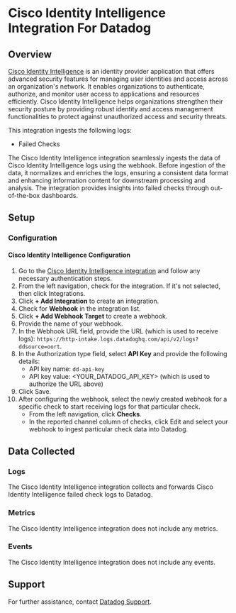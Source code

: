 # Cisco Identity Intelligence Integration For Datadog

## Overview

[Cisco Identity Intelligence][1] is an identity provider application that offers advanced security features for managing user identities and access across an organization's network. It enables organizations to authenticate, authorize, and monitor user access to applications and resources efficiently. Cisco Identity Intelligence helps organizations strengthen their security posture by providing robust identity and access management functionalities to protect against unauthorized access and security threats.

This integration ingests the following logs:

- Failed Checks

The Cisco Identity Intelligence integration seamlessly ingests the data of Cisco Identity Intelligence logs using the webhook. Before ingestion of the data, it normalizes and enriches the logs, ensuring a consistent data format and enhancing information content for downstream processing and analysis. The integration provides insights into failed checks through out-of-the-box dashboards.

## Setup

### Configuration

#### Cisco Identity Intelligence Configuration

1. Go to the [Cisco Identity Intelligence integration][2] and follow any necessary authentication steps.
2. From the left navigation, check for the integration. If it's not selected, then click Integrations.
3. Click **+ Add Integration** to create an integration.
4. Check for **Webhook** in the integration list.
5. Click **+ Add Webhook Target** to create a webhook.
6. Provide the name of your webhook.
7. In the Webhook URL field, provide the URL (which is used to receive logs): `https://http-intake.logs.datadoghq.com/api/v2/logs?ddsource=oort`.
8. In the Authorization type field, select **API Key** and provide the following details:
   - API key name: `dd-api-key`
   - API key value: <YOUR_DATADOG_API_KEY> (which is used to authorize the URL above)
9. Click Save.
10. After configuring the webhook, select the newly created webhook for a specific check to start receiving logs for that particular check.
    - From the left navigation, click **Checks**.
    - In the reported channel column of checks, click Edit and select your webhook to ingest particular check data into Datadog.

## Data Collected

### Logs

The Cisco Identity Intelligence integration collects and forwards Cisco Identity Intelligence failed check logs to Datadog.

### Metrics

The Cisco Identity Intelligence integration does not include any metrics.

### Events

The Cisco Identity Intelligence integration does not include any events.

## Support

For further assistance, contact [Datadog Support][3].

[1]: https://docs.oort.io/
[2]: https://dashboard.oort.io/auth
[3]: https://docs.datadoghq.com/help/